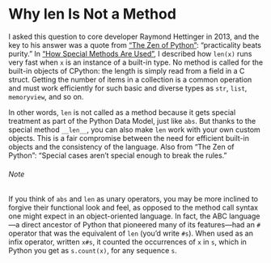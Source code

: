 # Why len Is Not a Method

I asked this question to core developer Raymond Hettinger in 2013, and the key to his answer was a quote from [“The Zen of Python”](https://fpy.li/1-8): “practicality beats purity.” In [“How Special Methods Are Used”](#how_special_used), I described how `len(x)` runs very fast when `x` is an instance of a built-in type. No method is called for the built-in objects of CPython: the length is simply read from a field in a C struct. Getting the number of items in a collection is a common operation and must work efficiently for such basic and diverse types as `str`, `list`, `memoryview`, and so on.

In other words, `len` is not called as a method because it gets special treatment as part of the Python Data Model, just like `abs`. But thanks to the special method `__len__`, you can also make `len` work with your own custom objects. This is a fair compromise between the need for efficient built-in objects and the consistency of the language. Also from “The Zen of Python”: “Special cases aren’t special enough to break the rules.”

###### Note

If you think of `abs` and `len` as unary operators, you may be more inclined to forgive their functional look and feel, as opposed to the method call syntax one might expect in an object-oriented language. In fact, the ABC language—a direct ancestor of Python that pioneered many of its features—had an `#` operator that was the equivalent of `len` (you’d write `#s`). When used as an infix operator, written `x#s`, it counted the occurrences of `x` in `s`, which in Python you get as `s.count(x)`, for any sequence `s`.
